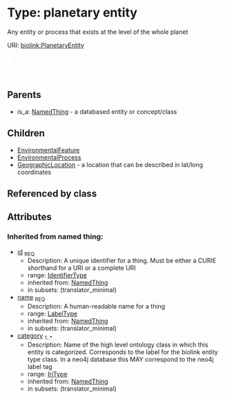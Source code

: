 
# Type: planetary entity


Any entity or process that exists at the level of the whole planet

URI: [biolink:PlanetaryEntity](https://w3id.org/biolink/vocab/PlanetaryEntity)


![img](images/PlanetaryEntity.png)

## Parents

 *  is_a: [NamedThing](NamedThing.md) - a databased entity or concept/class

## Children

 * [EnvironmentalFeature](EnvironmentalFeature.md)
 * [EnvironmentalProcess](EnvironmentalProcess.md)
 * [GeographicLocation](GeographicLocation.md) - a location that can be described in lat/long coordinates

## Referenced by class


## Attributes


### Inherited from named thing:

 * [id](id.md)  <sub>REQ</sub>
    * Description: A unique identifier for a thing. Must be either a CURIE shorthand for a URI or a complete URI
    * range: [IdentifierType](types/IdentifierType.md)
    * inherited from: [NamedThing](NamedThing.md)
    * in subsets: (translator_minimal)
 * [name](name.md)  <sub>REQ</sub>
    * Description: A human-readable name for a thing
    * range: [LabelType](types/LabelType.md)
    * inherited from: [NamedThing](NamedThing.md)
    * in subsets: (translator_minimal)
 * [category](category.md)  <sub>1..*</sub>
    * Description: Name of the high level ontology class in which this entity is categorized. Corresponds to the label for the biolink entity type class. In a neo4j database this MAY correspond to the neo4j label tag
    * range: [IriType](types/IriType.md)
    * inherited from: [NamedThing](NamedThing.md)
    * in subsets: (translator_minimal)
